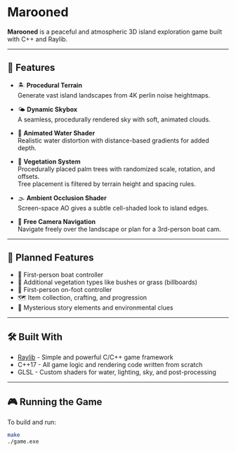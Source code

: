# Marooned

**Marooned** is a peaceful and atmospheric 3D island exploration game built with C++ and Raylib. 

---

## 🌴 Features

- 🏝️ **Procedural Terrain**  
  Generate vast island landscapes from 4K perlin noise heightmaps.

- 🌤️ **Dynamic Skybox**  
  A seamless, procedurally rendered sky with soft, animated clouds.

- 🌊 **Animated Water Shader**  
  Realistic water distortion with distance-based gradients for added depth.

- 🌲 **Vegetation System**  
  Procedurally placed palm trees with randomized scale, rotation, and offsets.  
  Tree placement is filtered by terrain height and spacing rules.

- 🌫️ **Ambient Occlusion Shader**  
  Screen-space AO gives a subtle cell-shaded look to island edges.

- 🧭 **Free Camera Navigation**  
  Navigate freely over the landscape or plan for a 3rd-person boat cam.

---

## 🚧 Planned Features

- 🚣 First-person boat controller  
- 🌿 Additional vegetation types like bushes or grass (billboards)  
- 🧍 First-person on-foot controller  
- 🗺️ Item collection, crafting, and progression  
- 🔮 Mysterious story elements and environmental clues

---

## 🛠 Built With

- [Raylib](https://www.raylib.com/) - Simple and powerful C/C++ game framework  
- C++17 - All game logic and rendering code written from scratch  
- GLSL - Custom shaders for water, lighting, sky, and post-processing  

---

## 🎮 Running the Game

To build and run:

```bash
make
./game.exe
